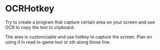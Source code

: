 # OCRHotkey
Try to create a program that capture certain area on your screen and use OCR to copy the text to clipboard.

The area is cuztomizable and use hotkey to capture the screen.
Plan on using it in read in-game text or sth along those line.
